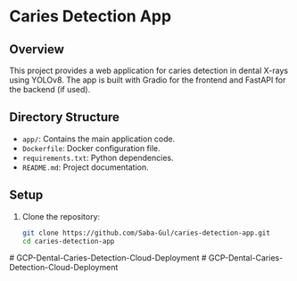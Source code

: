 # Caries Detection App

## Overview

This project provides a web application for caries detection in dental X-rays using YOLOv8. The app is built with Gradio for the frontend and FastAPI for the backend (if used). 

## Directory Structure

- `app/`: Contains the main application code.
- `Dockerfile`: Docker configuration file.
- `requirements.txt`: Python dependencies.
- `README.md`: Project documentation.

## Setup

1. Clone the repository:
   ```bash
   git clone https://github.com/Saba-Gul/caries-detection-app.git
   cd caries-detection-app
#   G C P - D e n t a l - C a r i e s - D e t e c t i o n - C l o u d - D e p l o y m e n t  
 #   G C P - D e n t a l - C a r i e s - D e t e c t i o n - C l o u d - D e p l o y m e n t  
 